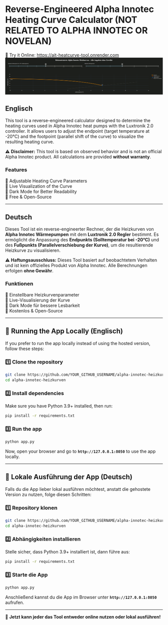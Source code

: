 # Reverse-Engineered Alpha Innotec Heating Curve Calculator (NOT RELATED TO ALPHA INNOTEC OR NOVELAN)
🔗 Try it Online: https://ait-heatcurve-tool.onrender.com  
![Preview](https://github.com/Duke194/ait_heatcurve_tool/blob/main/ait_heatcurve_tool.gif?raw=true)

## Englisch  
This tool is a reverse-engineered calculator designed to determine the heating curves used in Alpha Innotec heat pumps with the Luxtronik 2.0 controller. It allows users to adjust the endpoint (target temperature at -20°C) and the footpoint (parallel shift of the curve) to visualize the resulting heating curve.  

⚠️ **Disclaimer:** This tool is based on observed behavior and is not an official Alpha Innotec product. All calculations are provided **without warranty**.  

### Features  
🔹 Adjustable Heating Curve Parameters  
🔹 Live Visualization of the Curve  
🔹 Dark Mode for Better Readability  
🔹 Free & Open-Source  

---

## Deutsch  
Dieses Tool ist ein reverse-engineerter Rechner, der die Heizkurven von **Alpha Innotec Wärmepumpen** mit dem **Luxtronik 2.0 Regler** bestimmt. Es ermöglicht die Anpassung des **Endpunkts (Solltemperatur bei -20°C)** und des **Fußpunkts (Parallelverschiebung der Kurve)**, um die resultierende Heizkurve zu visualisieren.  

⚠️ **Haftungsausschluss:** Dieses Tool basiert auf beobachtetem Verhalten und ist kein offizielles Produkt von Alpha Innotec. Alle Berechnungen erfolgen **ohne Gewähr**.  

### Funktionen  
🔹 Einstellbare Heizkurvenparameter  
🔹 Live-Visualisierung der Kurve  
🔹 Dark Mode für bessere Lesbarkeit  
🔹 Kostenlos & Open-Source  

---

## 🚀 Running the App Locally (Englisch)  

If you prefer to run the app locally instead of using the hosted version, follow these steps:  

### **1️⃣ Clone the repository**  
```bash
git clone https://github.com/YOUR_GITHUB_USERNAME/alpha-innotec-heizkurven.git
cd alpha-innotec-heizkurven
```

### **2️⃣ Install dependencies**  
Make sure you have Python 3.9+ installed, then run:  
```bash
pip install -r requirements.txt
```

### **3️⃣ Run the app**  
```bash
python app.py
```
Now, open your browser and go to **`http://127.0.0.1:8050`** to use the app locally.  

---

## 🚀 Lokale Ausführung der App (Deutsch)  

Falls du die App lieber lokal ausführen möchtest, anstatt die gehostete Version zu nutzen, folge diesen Schritten:  

### **1️⃣ Repository klonen**  
```bash
git clone https://github.com/YOUR_GITHUB_USERNAME/alpha-innotec-heizkurven.git
cd alpha-innotec-heizkurven
```

### **2️⃣ Abhängigkeiten installieren**  
Stelle sicher, dass Python 3.9+ installiert ist, dann führe aus:  
```bash
pip install -r requirements.txt
```

### **3️⃣ Starte die App**  
```bash
python app.py
```
Anschließend kannst du die App im Browser unter **`http://127.0.0.1:8050`** aufrufen.  

---

🚀 **Jetzt kann jeder das Tool entweder online nutzen oder lokal ausführen!**  
